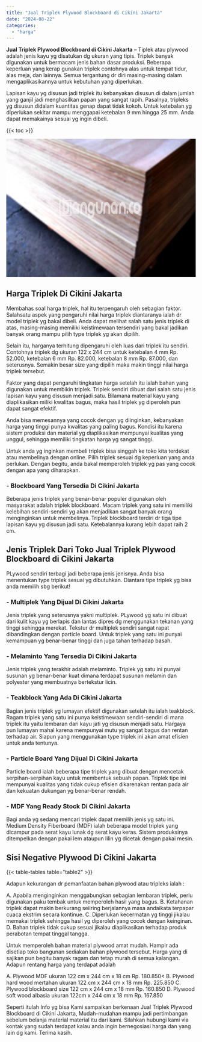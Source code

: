 ```yaml
---
title: "Jual Triplek Plywood Blockboard di Cikini Jakarta"
date: "2024-08-22"
categories: 
  - "harga"
---
```


**Jual Triplek Plywood Blockboard di Cikini Jakarta** – Tiplek atau plywood adalah jenis kayu yg disatukan dg ukuran yang tipis. Triplek banyak digunakan untuk bermacam jenis bahan dasar produksi. Beberapa keperluan yang kerap gunakan triplek contohnya alas untuk tempat tidur, alas meja, dan lainnya. Semua tergantung dr diri masing-masing dalam mengaplikasikannya untuk kebutuhan yang diperlukan.

Lapisan kayu yg disusun jadi triplek itu kebanyakan disusun di dalam jumlah yang ganjil jadi menghasilkan papan yang sangat rapih. Pasalnya, tripleks yg disusun didalam kuantitas genap dapat tidak kokoh. Untuk ketebalan yg diperlukan sekitar mampu menggapai ketebalan 9 mm hingga 25 mm. Anda dapat memakainya sesuai yg ingin dibeli.

{{< toc >}}

![Jual Triplek Plywood Blockboard di Cikini Jakarta](/images/jual-triplek-murah-44.png)

## Harga Triplek Di Cikini Jakarta

Membahas soal harga triplek, hal itu terpengaruh oleh sebagian faktor. Salahsatu aspek yang pengaruhi nilai harga triplek diantaranya ialah dr model triplek yg bakal dibeli. Anda dapat melihat salah satu jenis triplek di atas, masing-masing memiliki keistimewaan tersendiri yang bakal jadikan banyak orang mampu pilih type triplek yg akan dipilih.

Selain itu, harganya terhitung dipengaruhi oleh luas dari triplek itu sendiri. Contohnya triplek dg ukuran 122 x 244 cm untuk ketebalan 4 mm Rp. 52.000, ketebalan 6 mm Rp. 82.000, ketebalan 8 mm Rp. 87.000, dan seterusnya. Semakin besar size yang dipilih maka makin tinggi nilai harga triplek tersebut.

Faktor yang dapat pengaruhi tingkatan harga setelah itu ialah bahan yang digunakan untuk membikin triplek. Triplek sendiri dibuat dari salah satu jenis lapisan kayu yang disusun menjadi satu. Bilamana material kayu yang diaplikasikan miliki kwalitas bagus, maka hasil triplek yg diperoleh pun dapat sangat efektif.

Anda bisa memesannya yang cocok dengan yg diinginkan, kebanyakan harga yang tinggi punya kwalitas yang paling bagus. Kondisi itu karena sistem produksi dan material yg diaplikasikan mempunyai kualitas yang unggul, sehingga memiliki tingkatan harga yg sangat tinggi.

Untuk anda yg inginkan membeli triplek bisa singgah ke toko kita terdekat atau membelinya dengan online. Pilih triplek sesuai dg keperluan yang anda perlukan. Dengan begitu, anda bakal memperoleh triplek yg pas yang cocok dengan apa yang diharapkan.

### \- Blockboard Yang Tersedia Di Cikini Jakarta

Beberapa jenis triplek yang benar-benar populer digunakan oleh masyarakat adalah triplek blockboard. Macam triplek yang satu ini memiliki kelebihan sendiri-sendiri yg akan menjadikan sangat banyak orang menginginkan untuk membelinya. Triplek blockboard terdiri dr tiga tipe lapisan kayu yg disusun jadi satu. Ketebalannya kurang lebih dapat raih 2 cm.

## Jenis Triplek Dari Toko Jual Triplek Plywood Blockboard di Cikini Jakarta

PLywood sendiri terbagi jadi beberapa jenis jenisnya. Anda bisa menentukan type triplek sesuai yg dibutuhkan. Diantara tipe triplek yg bisa anda memilih sbg berikut!

### \- Multiplek Yang Dijual Di Cikini Jakarta

Jenis triplek yang seterusnya yakni multiplek. PLywood yg satu ini dibuat dari kulit kayu yg berlapis dan lantas dipres dg menggunakan tekanan yang tinggi sehingga merekat. Tekstur dr multiplek sendiri sangat rapat dibandingkan dengan particle board. Untuk triplek yang satu ini punyai kemampuan yg benar-benar tinggi dan juga tahan terhadap basah.

### \- Melaminto Yang Tersedia Di Cikini Jakarta

Jenis triplek yang terakhir adalah melaminto. Triplek yg satu ini punyai susunan yg benar-benar kuat dimana terdapat susunan melamin dan polyester yang membuatnya bertekstur licin.

### \- Teakblock Yang Ada Di Cikini Jakarta

Bagian jenis triplek yg lumayan efektif digunakan setelah itu ialah teakblock. Ragam triplek yang satu ini punya keistimewaan sendiri-sendiri di mana triplek itu yaitu lembaran dari kayu jati yg disusun menjadi satu. Hargaya pun lumayan mahal karena mempunyai mutu yg sangat bagus dan rentan terhadap air. Siapun yang menggunakan type triplek ini akan amat efisien untuk anda tentunya.

### \- Particle Board Yang Dijual Di Cikini Jakarta

Particle board ialah beberapa tipe triplek yang dibuat dengan mencetak serpihan-serpihan kayu untuk membentuk sebuah papan. Triplek tipe ini mempunyai kualitas yang tidak cukup efisien dikarenakan rentan pada air dan kekuatan dukungan yg benar-benar rendah.

### \- MDF Yang Ready Stock Di Cikini Jakarta

Bagi anda yg sedang mencari triplek dapat memilih jenis yg satu ini. Medium Density Fiberboard (MDF) ialah beberapa model triplek yang dicampur pada serat kayu lunak dg serat kayu keras. Sistem produksinya ditempelkan dengan pakai lem ataupun lilin yg dicetak dengan pakai mesin.

## Sisi Negative Plywood Di Cikini Jakarta

{{< table-tables table="table2" >}}

Adapun kekurangan dr pemanfaatan bahan plywood atau tripleks ialah :

A. Apabila menginginkan menggabungkan sebagian lembaran triplek, perlu digunakan paku tembak untuk memperoleh hasil yang bagus. B. Ketahanan triplek dapat makin berkurang seiiring berjalannya masa andaikata terpapar cuaca ekstrim secara kontinue. C. Diperlukan kecermatan yg tinggi jikalau memakai triplek sehingga hasil yg diperoleh yang cocok dengan keinginan. D. Bahan triplek tidak cukup sesuai jikalau diaplikasikan terhadap produk perabotan tempat tinggal tangga.

Untuk memperoleh bahan material plywood amat mudah. Hampir ada disetiap toko bangunan sediakan bahan plywood tersebut. Harga yang di sajikan pun begitu banyak ragam dan tetap murah di semua kalangan. Adapun rentang harga yang terdapat adalah

A. Plywood MDF ukuran 122 cm x 244 cm x 18 cm Rp. 180.850< B. Plywood hard wood mertahan ukuran 122 cm x 244 cm x 18 mm Rp. 225.850 C. Plywood blockboard size 122 cm x 244 cm x 18 mm Rp. 160.850 D. Plywood soft wood albasia ukuran 122cm x 244 cm x 18 mm Rp. 167.850

Seperti itulah Info yg bisa Kami sampaikan berkenaan Jual Triplek Plywood Blockboard di Cikini Jakarta, Mudah-mudahan mampu jadi pertimbangan sebelum belanja material material itu dari kami. Silahkan hubungi kami via kontak yang sudah terdapat kalau anda ingin bernegosiasi harga dan yang lain dg kami. Terima kasih.
